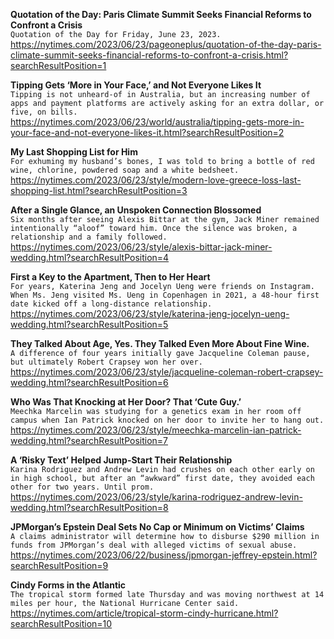 **Quotation of the Day: Paris Climate Summit Seeks Financial Reforms to Confront a Crisis**\
`Quotation of the Day for Friday, June 23, 2023.`\
https://nytimes.com/2023/06/23/pageoneplus/quotation-of-the-day-paris-climate-summit-seeks-financial-reforms-to-confront-a-crisis.html?searchResultPosition=1

**Tipping Gets ‘More in Your Face,’ and Not Everyone Likes It**\
`Tipping is not unheard-of in Australia, but an increasing number of apps and payment platforms are actively asking for an extra dollar, or five, on bills.`\
https://nytimes.com/2023/06/23/world/australia/tipping-gets-more-in-your-face-and-not-everyone-likes-it.html?searchResultPosition=2

**My Last Shopping List for Him**\
`For exhuming my husband’s bones, I was told to bring a bottle of red wine, chlorine, powdered soap and a white bedsheet.`\
https://nytimes.com/2023/06/23/style/modern-love-greece-loss-last-shopping-list.html?searchResultPosition=3

**After a Single Glance, an Unspoken Connection Blossomed**\
`Six months after seeing Alexis Bittar at the gym, Jack Miner remained intentionally “aloof” toward him. Once the silence was broken, a relationship and a family followed.`\
https://nytimes.com/2023/06/23/style/alexis-bittar-jack-miner-wedding.html?searchResultPosition=4

**First a Key to the Apartment, Then to Her Heart**\
`For years, Katerina Jeng and Jocelyn Ueng were friends on Instagram. When Ms. Jeng visited Ms. Ueng in Copenhagen in 2021, a 48-hour first date kicked off a long-distance relationship.`\
https://nytimes.com/2023/06/23/style/katerina-jeng-jocelyn-ueng-wedding.html?searchResultPosition=5

**They Talked About Age, Yes. They Talked Even More About Fine Wine.**\
`A difference of four years initially gave Jacqueline Coleman pause, but ultimately Robert Crapsey won her over.`\
https://nytimes.com/2023/06/23/style/jacqueline-coleman-robert-crapsey-wedding.html?searchResultPosition=6

**Who Was That Knocking at Her Door? That ‘Cute Guy.’**\
`Meechka Marcelin was studying for a genetics exam in her room off campus when Ian Patrick knocked on her door to invite her to hang out.`\
https://nytimes.com/2023/06/23/style/meechka-marcelin-ian-patrick-wedding.html?searchResultPosition=7

**A ‘Risky Text’ Helped Jump-Start Their Relationship**\
`Karina Rodriguez and Andrew Levin had crushes on each other early on in high school, but after an “awkward” first date, they avoided each other for two years. Until prom.`\
https://nytimes.com/2023/06/23/style/karina-rodriguez-andrew-levin-wedding.html?searchResultPosition=8

**JPMorgan’s Epstein Deal Sets No Cap or Minimum on Victims’ Claims**\
`A claims administrator will determine how to disburse $290 million in funds from JPMorgan’s deal with alleged victims of sexual abuse.`\
https://nytimes.com/2023/06/22/business/jpmorgan-jeffrey-epstein.html?searchResultPosition=9

**Cindy Forms in the Atlantic**\
`The tropical storm formed late Thursday and was moving northwest at 14 miles per hour, the National Hurricane Center said.`\
https://nytimes.com/article/tropical-storm-cindy-hurricane.html?searchResultPosition=10

